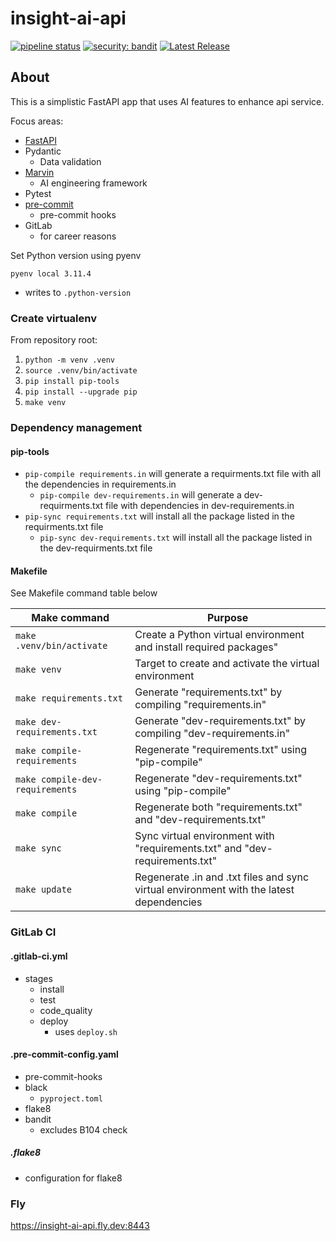# insight-ai-api

[![pipeline status](https://gitlab.com/johndutchover/insight-ai-api/badges/main/pipeline.svg)](https://gitlab.com/johndutchover/insight-ai-api/-/commits/main)
[![security: bandit](https://img.shields.io/badge/security-bandit-yellow.svg)](https://github.com/PyCQA/bandit)
[![Latest Release](https://gitlab.com/johndutchover/insight-ai-api/-/badges/release.svg)](https://gitlab.com/johndutchover/insight-ai-api/-/releases)

## About
This is a simplistic FastAPI app that uses AI features to enhance api service.

Focus areas:
- [FastAPI](https://github.com/tiangolo/fastapi)
- Pydantic
  - Data validation
- [Marvin](https://github.com/prefecthq/marvin)
  - AI engineering framework
- Pytest
- [pre-commit](https://github.com/pre-commit/pre-commit)
  - pre-commit hooks
- GitLab
  - for career reasons

Set Python version using pyenv

`pyenv local 3.11.4`
- writes to `.python-version`

### Create virtualenv

From repository root:
1. `python -m venv .venv`
2. `source .venv/bin/activate`
3. `pip install pip-tools`
4. `pip install --upgrade pip`
5. `make venv`

### Dependency management

#### pip-tools

- `pip-compile requirements.in` will generate a requirments.txt file with all the dependencies in requirements.in
  - `pip-compile dev-requirements.in` will generate a dev-requirments.txt file with dependencies in dev-requirements.in
- `pip-sync requirements.txt` will install all the package listed in the requirments.txt file
  - `pip-sync dev-requirements.txt` will install all the package listed in the dev-requirments.txt file

#### Makefile

See Makefile command table below

| Make command                    | Purpose                                                                                 |
|---------------------------------|-----------------------------------------------------------------------------------------|
| `make .venv/bin/activate`       | Create a Python virtual environment and install required packages"                      |
| `make venv`                     | Target to create and activate the virtual environment                                   |
| `make requirements.txt`         | Generate "requirements.txt" by compiling "requirements.in"                              |
| `make dev-requirements.txt`     | Generate "dev-requirements.txt" by compiling "dev-requirements.in"                      |
| `make compile-requirements`     | Regenerate "requirements.txt" using "pip-compile"                                       |
| `make compile-dev-requirements` | Regenerate "dev-requirements.txt" using "pip-compile"                                   |
| `make compile`                  | Regenerate both "requirements.txt" and "dev-requirements.txt"                           |
| `make sync`                     | Sync virtual environment with "requirements.txt" and "dev-requirements.txt"             |
| `make update`                   | Regenerate .in and .txt files and sync virtual environment with the latest dependencies |

### GitLab CI

#### .gitlab-ci.yml
- stages
  - install
  - test
  - code_quality
  - deploy
    - uses `deploy.sh`

#### .pre-commit-config.yaml
- pre-commit-hooks
- black
  - `pyproject.toml`
- flake8
- bandit
  - excludes B104 check

##### .flake8
- configuration for flake8

### Fly

https://insight-ai-api.fly.dev:8443
